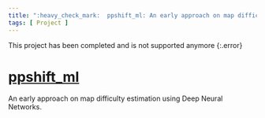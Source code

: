 ```yaml
---
title: ":heavy_check_mark:  ppshift_ml: An early approach on map difficulty estimation using Deep Neural Networks"
tags: [ Project ]
---
```


This project has been completed and is not supported anymore
{:.error}


# [ppshift_ml](https://github.com/Eve-ning/ppshift_ml)

<div class="icon-badge" data-name="PyTorch"></div>
<div class="icon-badge" data-name="osu!"></div>

An early approach on map difficulty estimation using Deep Neural Networks.
